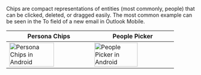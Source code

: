 Chips are compact representations of entities (most commonly, people) that can be clicked, deleted, or dragged easily. The most common example can be seen in the To field of a new email in Outlook Mobile.

<!-- prettier-ignore-start -->
| Persona Chips | People Picker |
| --- | --- |
| <img src="https://static2.sharepointonline.com/files/fabric/fabric-website/images/controls/android/persona/personachipview.png" alt="Persona Chips in Android" style="width: 75%;" /> | <img src="https://static2.sharepointonline.com/files/fabric/fabric-website/images/controls/android/persona/peoplepickerview.png" alt="People Picker in Android" style="width: 75%;" /> |
<!-- prettier-ignore-end -->
